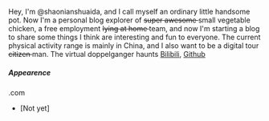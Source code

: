 Hey, I'm @shaonianshuaida, and I call myself an ordinary little handsome pot. Now I'm a personal blog explorer of <del> super awesome </del> small vegetable chicken, a free employment <del> lying at home </del> team, and now I'm starting a blog to share some things I think are interesting and fun to everyone. The current physical activity range is mainly in China, and I also want to be a digital tour <del> citizen </del> man. The virtual doppelganger haunts [Bilibili](https://space.bilibili.com/357391869), [Github](https://gitHub.com/shaonianshuaida)

##### Appearence
.com
- [Not yet]

